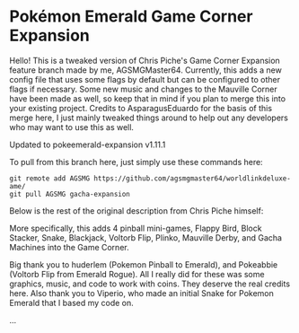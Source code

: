 # Pokémon Emerald Game Corner Expansion

Hello! This is a tweaked version of Chris Piche's Game Corner Expansion feature branch made by me, AGSMGMaster64.
Currently, this adds a new config file that uses some flags by default but can be configured to other flags if necessary.
Some new music and changes to the Mauville Corner have been made as well, so keep that in mind if you plan to merge this into your
existing project. Credits to AsparagusEduardo for the basis of this merge here, I just mainly tweaked things around to help
out any developers who may want to use this as well.

Updated to pokeemerald-expansion v1.11.1

To pull from this branch here, just simply use these commands here:
```
git remote add AGSMG https://github.com/agsmgmaster64/worldlinkdeluxe-ame/
git pull AGSMG gacha-expansion
```


Below is the rest of the original description from Chris Piche himself:

More specifically, this adds 4 pinball mini-games, Flappy Bird, Block Stacker, Snake, Blackjack, Voltorb Flip, Plinko, Mauville Derby, and Gacha Machines into the Game Corner.

Big thank you to huderlem (Pokemon Pinball to Emerald), and Pokeabbie (Voltorb Flip from Emerald Rogue). All I really did for these was some graphics, music, and code to work with coins. They deserve the real credits here.
Also thank you to Viperio, who made an initial Snake for Pokemon Emerald that I based my code on.

...
